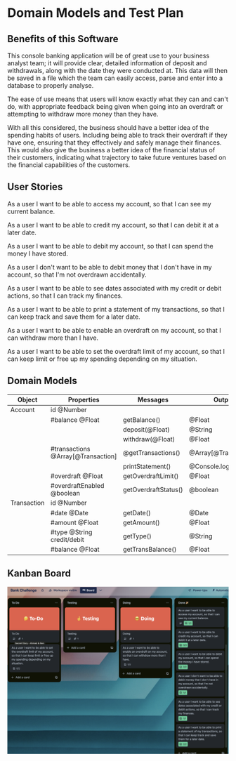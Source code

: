 # Domain Models and Test Plan

## Benefits of this Software

This console banking application will be of great use to your business analyst team; it will provide clear, detailed information of deposit and withdrawals, along with the date they were conducted at. This data will then be saved in a file which the team can easily access, parse and enter into a database to properly analyse.

The ease of use means that users will know exactly what they can and can't do, with appropriate feedback being given when going into an overdraft or attempting to withdraw more money than they have.

With all this considered, the business should have a better idea of the spending habits of users. Including being able to track their overdraft if they have one, ensuring that they effectively and safely manage their finances. This would also give the business a better idea of the financial status of their customers, indicating what trajectory to take future ventures based on the financial capabilities of the customers.

## User Stories

As a user I want to be able to access my account, so that I can see my current balance.

As a user I want to be able to credit my account, so that I can debit it at a later date.

As a user I want to be able to debit my account, so that I can spend the money I have stored.

As a user I don't want to be able to debit money that I don't have in my account, so that I'm not overdrawn accidentally.

As a user I want to be able to see dates associated with my credit or debit actions, so that I can track my finances.

As a user I want to be able to print a statement of my transactions, so that I can keep track and save them for a later date.

As a user I want to be able to enable an overdraft on my account, so that I can withdraw more than I have.

As a user I want to be able to set the overdraft limit of my account, so that I can keep limit or free up my spending depending on my situation.

## Domain Models

| Object | Properties | Messages | Output |
| ---- | ---- | ---- | ---- |
| Account | id @Number |  |  |
|  | #balance @Float | getBalance() | @Float |
|  |  | deposit(@Float) | @String |
|  |  | withdraw(@Float) | @Float |
|  | #transactions @Array[@Transaction] | @getTransactions() | @Array[@Transactions] |
|  |  | printStatement() | @Console.log |
|  | #overdraft @Float<br> | getOverdraftLimit() | @Float |
|  | #overdraftEnabled @boolean | getOverdraftStatus() | @boolean |
| Transaction | id @Number |  |  |
|  | #date @Date | getDate() | @Date |
|  | #amount @Float | getAmount() | @Float |
|  | #type @String credit/debit | getType() | @String |
|  | #balance @Float | getTransBalance() | @Float |

## Kanban Board

![Kanban Board Screenshot](<Screenshot 2024-01-26 at 13.57.36.png>)
